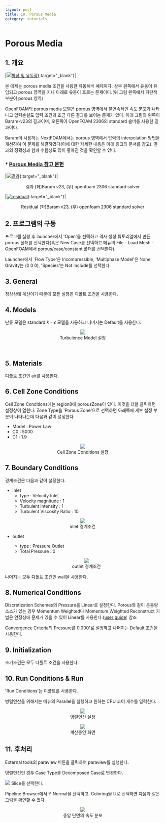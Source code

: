 ```yaml
---
layout: post
title: 10. Porous Media
category: tutorials
---
```


# Porous Media

## 1. 개요 

|[![형상 및 유동장](https://github.com/nextfoam/baram-pages/raw/main/screenshots/porousMedia/intro.png "형상 및 유동장")](https://github.com/nextfoam/baram-pages/raw/main/screenshots/porousMedia/intro.png){:target="_blank"}|


본 에제는 porous media 조건을 사용한 유동해석 예제이다. 상부 왼쪽에서 유동이 유입되고 porous 영역을 지나 아래로 유동이 흐르는 문제이다.(위 그림 왼쪽에서 파란색 부분이 porous 영역)

OpenFOAM의 porous media 모델은 porous 영역에서 불연속적인 속도 분포가 나타나고 압력손실도 입력 조건과 조금 다른 결과를 보이는 문제가 있다. 아래 그림의 왼쪽이 Baram-v23의 결과이며, 오른쪽이 OpenFOAM 2306의 standard 솔버를 사용한 결과이다. 

Baram이 사용하는 NextFOAM에서는 porous 영역에서 압력의 interpolation 방법을 개선하여 이 문제를 해결하였다(이에 대한 자세한 내용은 아래 링크의 문서를 참고). 결과의 정확성과 함께 수렴성도 많이 좋아진 것을 확인할 수 있다.

### * [Porous Media 참고 문헌](https://nextfoam.co.kr/proc/DownloadProc.php?fName=231101140051_yvpJhMF0nY.pdf&realfName=10thOKUCC_OpenFOAM%EC%82%AC%EC%86%8C%ED%95%9C%EB%AC%B8%EC%A0%9C%EB%93%A4.pdf)

|[![결과](https://github.com/nextfoam/baram-pages/raw/main/screenshots/mesh/porousMedia/res.png)](https://github.com/nextfoam/baram-pages/raw/main/screenshots/mesh/porousMedia/res.png){:target="_blank"}|

<p align='center'>결과 (좌)Baram v23, (우) openfoam 2306 standard solver</p>

|[![residual](https://github.com/nextfoam/baram-pages/raw/main/screenshots/mesh/porousMedia/residual-1.png)](https://github.com/nextfoam/baram-pages/raw/main/screenshots/mesh/porousMedia/residual-1.png){:target="_blank"}|

<p align='center'>Residual (좌)Baram v23, (우) openfoam 2306 standard solver</p>


## 2. 프로그램의 구동

프로그램 실행 후 launcher에서 'Open'을 선택하고 격자 생성 튜토리얼에서 만든 porous 폴더를 선택한다(혹은 New Case를 선택하고 메뉴의 File - Load Mesh - OpenFOAM에서 porous/case/constant 폴더를 선택한다).

Launcher에서 'Flow Type'은 Incompressible, 'Multiphase Model'은 None, Gravity는 (0 0 0), 'Species'는 Not Include를 선택한다.


## 3. General

정상상태 계산이기 때문에 모든 설정은 디폴트 조건을 사용한다. 

## 4. Models

난류 모델은 standard $k-\epsilon$ 모델을 사용하고 나머지는 Default를 사용한다.

<p style="text-align: center">
    <img src="https://github.com/nextfoam/baram-pages/raw/main/screenshots/porousMedia/turbulence.png"><br> Turbulence Model 설정
</p>
<br/>

## 5. Materials

디폴트 조건인 air를 사용한다.

## 6. Cell Zone Conditions

Cell Zone Conditions에는 region0에 porousZone이 있다. 이것을 더블 클릭하면 설정창이 열린다. Zone Type을 'Porous Zone'으로 선택하면 아래쪽에 세부 설정 부분이 나타나는데 다음과 같이 설정한다.

+ Model : Power Law
+ C0 : 5000
+ C1 : 1.9

<p style="text-align: center">
    <img src="https://github.com/nextfoam/baram-pages/raw/main/screenshots/porousMedia/cellZone.png"><br> Cell Zone Conditions 설정
</p>

## 7. Boundary Conditions

경계조건은 다음과 같이 설정한다.

+ inlet
    + type : Velocity Inlet
    + Velocity magnitude : 1
    + Turbulent Intensity : 1
    + Turbulent Viscosity Ratio : 10 
 
 <p style="text-align: center">
    <img src="https://github.com/nextfoam/baram-pages/raw/main/screenshots/porousMedia/inlet.png"><br> inlet 경계조건
 </p>

+ outlet
    + type : Pressure Outlet
    + Total Pressure : 0 
  
   <p style="text-align: center">
    <img src="https://github.com/nextfoam/baram-pages/raw/main/screenshots/porousMedia/outlet.png"><br> outlet 경계조건
   </p>

나머지는 모두 디폴트 조건인 wall을 사용한다.


## 8. Numerical Conditions

Discretization Schemes의 Pressure를 Linear로 설정한다. Porous와 같이 운동량 소스가 있는 경우 Momentum Weighted나 Momentum Weighted Reconstruct 기법은 안정성에 문제가 있을 수 있어 Linear를 사용한다.([user guide](https://baramcfd.org/userguidelist/2023/09/05/numericalCondition-post/)) 참조

Convergence Criteria의 Pressure를 0.0001로 설정하고 나머지는 Default 조건을 사용한다.

## 9. Initialization

초기조건은 모두 디폴트 조건을 사용한다.

## 10. Run Conditions & Run

'Run Conditions'는 디폴트를 사용한다. 

병렬연산을 위해서는 메뉴의 Parallel을 실행하고 원하는 CPU 코어 개수를 입력한다.

<p style="text-align: center">
    <img src="https://github.com/nextfoam/baram-pages/raw/main/screenshots/porousMedia/parallel.png"><br> 병렬연산 설정
</p>

<p style="text-align: center">
    <img src="https://github.com/nextfoam/baram-pages/raw/main/screenshots/porousMedia/residual.png"><br> 계산중인 화면
</p>

## 11. 후처리

External tools의 paraview 버튼을 클릭하여 paraview를 실행한다.

병렬연산인 경우 Case Type을 Decomposed Case로 변경한다.

<p style="text-align: left">
    <img src="https://github.com/nextfoam/baram-pages/raw/main/screenshots/porousMedia/slice.png"> Slice를 선택한다.
</p>

Pipeline Browser에서 Y Normal을 선택하고, Coloring을 U로 선택하면 다음과 같은 그림을 확인할 수 있다.

<p style="text-align: center">
    <img src="https://github.com/nextfoam/baram-pages/raw/main/screenshots/porousMedia/post.png"> <br> 중앙 단면의 속도 분포
</p>




